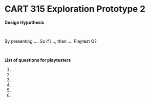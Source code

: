 # CART 315 Exploration Prototype 2

<b>Design Hypothesis</b>  

<br>

By presenting .... So if I..., then .... Playtest Q?  

<br>

<b>List of questions for playtesters</b>
<ol><li></li> 
    <li></li> 
    <li></li>
    <li></li> 
    <li></li> 
    <li></li></ol> 
